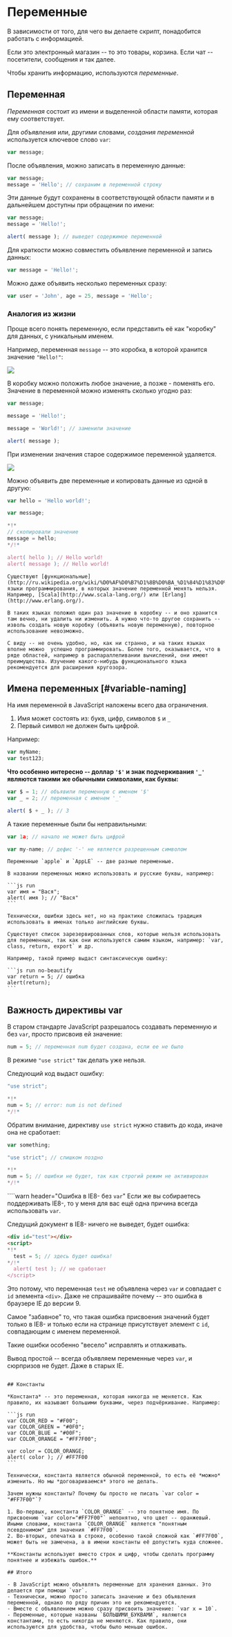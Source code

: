 # Переменные

В зависимости от того, для чего вы делаете скрипт, понадобится работать с информацией.

Если это электронный магазин -- то это товары, корзина. Если чат -- посетители, сообщения и так далее.

Чтобы хранить информацию, используются *переменные*.

## Переменная

*Переменная* состоит из имени и выделенной области памяти, которая ему соответствует.

Для *объявления* или, другими словами, *создания переменной* используется ключевое слово `var`:

```js
var message;
```

После объявления, можно записать в переменную данные:

```js
var message;
message = 'Hello'; // сохраним в переменной строку
```

Эти данные будут сохранены в соответствующей области памяти и в дальнейшем доступны при обращении по имени:

```js run
var message;
message = 'Hello!';

alert( message ); // выведет содержимое переменной
```

Для краткости можно совместить объявление переменной и запись данных:

```js
var message = 'Hello!';
```

Можно даже объявить несколько переменных сразу:

```js no-beautify
var user = 'John', age = 25, message = 'Hello';
```

### Аналогия из жизни

Проще всего понять переменную, если представить её как "коробку" для данных, с уникальным именем.

Например, переменная `message` -- это коробка, в которой хранится значение `"Hello!"`:

![](variable.png)

В коробку можно положить любое значение, а позже - поменять его. Значение в переменной можно изменять сколько угодно раз:

```js run
var message;

message = 'Hello!';

message = 'World!'; // заменили значение

alert( message );
```

При изменении значения старое содержимое переменной удаляется.

![](variable-change.png)

Можно объявить две переменные и копировать данные из одной в другую:

```js run
var hello = 'Hello world!';

var message;

*!*
// скопировали значение
message = hello;
*/!*

alert( hello ); // Hello world!
alert( message ); // Hello world!
```

```smart
Существуют [функциональные](http://ru.wikipedia.org/wiki/%D0%AF%D0%B7%D1%8B%D0%BA_%D1%84%D1%83%D0%BD%D0%BA%D1%86%D0%B8%D0%BE%D0%BD%D0%B0%D0%BB%D1%8C%D0%BD%D0%BE%D0%B3%D0%BE_%D0%BF%D1%80%D0%BE%D0%B3%D1%80%D0%B0%D0%BC%D0%BC%D0%B8%D1%80%D0%BE%D0%B2%D0%B0%D0%BD%D0%B8%D1%8F) языки программирования, в которых значение переменной менять нельзя. Например, [Scala](http://www.scala-lang.org/) или [Erlang](http://www.erlang.org/).

В таких языках положил один раз значение в коробку -- и оно хранится там вечно, ни удалить ни изменить. А нужно что-то другое сохранить -- изволь создать новую коробку (объявить новую переменную), повторное использование невозможно.

С виду -- не очень удобно, но, как ни странно, и на таких языках вполне можно  успешно программировать. Более того, оказывается, что в ряде областей, например в распараллеливании вычислений, они имеют преимущества. Изучение какого-нибудь функционального языка рекомендуется для расширения кругозора.
```

## Имена переменных [#variable-naming]

На имя переменной в JavaScript наложены всего два ограничения.

1. Имя может состоять из: букв, цифр, символов `$` и `_`
2. Первый символ не должен быть цифрой.

Например:

```js
var myName;
var test123;
```

**Что особенно интересно -- доллар `'$'` и знак подчеркивания `'_'` являются такими же обычными символами, как буквы:**

```js run untrusted
var $ = 1; // объявили переменную с именем '$'
var _ = 2; // переменная с именем '_'

alert( $ + _ ); // 3
```

А такие переменные были бы неправильными:

```js no-beautify
var 1a; // начало не может быть цифрой

var my-name; // дефис '-' не является разрешенным символом
```

```smart header="Регистр букв имеет значение"
Переменные `apple` и `AppLE` -- две разные переменные.
```

````smart header="Русские буквы допустимы, но не рекомендуются"
В названии переменных можно использовать и русские буквы, например:

```js run
var имя = "Вася";
alert( имя ); // "Вася"
```

Технически, ошибки здесь нет, но на практике сложилась традиция использовать в именах только английские буквы.
````

````warn header="Зарезервированные имена"
Существует список зарезервированных слов, которые нельзя использовать для переменных, так как они используются самим языком, например: `var, class, return, export` и др.

Например, такой пример выдаст синтаксическую ошибку:

```js run no-beautify
var return = 5; // ошибка
alert(return);
```
````

## Важность директивы var

В старом стандарте JavaScript разрешалось создавать переменную и без `var`, просто присвоив ей значение:

```js
num = 5; // переменная num будет создана, если ее не было
```

В режиме `"use strict"` так делать уже нельзя.

Следующий код выдаст ошибку:

```js run
"use strict";

*!*
num = 5; // error: num is not defined
*/!*
```

Обратим внимание, директиву `use strict` нужно ставить до кода, иначе она не сработает:

```js run no-strict
var something;

"use strict"; // слишком поздно

*!*
num = 5; // ошибки не будет, так как строгий режим не активирован
*/!*
```

````warn header="Ошибка в IE8- без `var`"
Если же вы собираетесь поддерживать IE8-, то у меня для вас ещё одна причина всегда использовать `var`.

Следущий документ в IE8- ничего не выведет, будет ошибка:

```html
<div id="test"></div>
<script>
*!*
  test = 5; // здесь будет ошибка!
*/!*
  alert( test ); // не сработает
</script>
```

Это потому, что переменная `test` не объявлена через `var` и совпадает с `id` элемента `<div>`. Даже не спрашивайте почему -- это ошибка в браузере IE до версии 9.

Самое "забавное" то, что такая ошибка присвоения значений будет только в IE8- и только если на странице присутствует элемент с `id`, совпадающим с именем переменной.

Такие ошибки особенно "весело" исправлять и отлаживать.

Вывод простой -- всегда объявляем переменные через `var`, и сюрпризов не будет. Даже в старых IE.
````

## Константы

*Константа* -- это переменная, которая никогда не меняется. Как правило, их называют большими буквами, через подчёркивание. Например:

```js run
var COLOR_RED = "#F00";
var COLOR_GREEN = "#0F0";
var COLOR_BLUE = "#00F";
var COLOR_ORANGE = "#FF7F00";

var color = COLOR_ORANGE;
alert( color ); // #FF7F00
```

Технически, константа является обычной переменной, то есть её *можно* изменить. Но мы *договариваемся* этого не делать.

Зачем нужны константы? Почему бы просто не писать `var color = "#FF7F00"`?

1. Во-первых, константа `COLOR_ORANGE` -- это понятное имя. По присвоению `var color="#FF7F00"` непонятно, что цвет -- оранжевый. Иными словами, константа `COLOR_ORANGE` является "понятным псевдонимом" для значения `#FF7F00`.
2. Во-вторых, опечатка в строке, особенно такой сложной как `#FF7F00`, может быть не замечена, а в имени константы её допустить куда сложнее.

**Константы используют вместо строк и цифр, чтобы сделать программу понятнее и избежать ошибок.**

## Итого

- В JavaScript можно объявлять переменные для хранения данных. Это делается при помощи `var`.
- Технически, можно просто записать значение и без объявления переменной, однако по ряду причин это не рекомендуется.
- Вместе с объявлением можно сразу присвоить значение: `var x = 10`.
- Переменные, которые названы `БОЛЬШИМИ_БУКВАМИ`, являются константами, то есть никогда не меняются. Как правило, они используются для удобства, чтобы было меньше ошибок.
